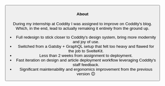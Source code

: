 <script lang="ts">
    import Md from '../../molecules/Md.svelte';
    import Button from '../../atoms/Button.svelte';
    import Caroussel from '../../organisms/Caroussel.svelte';
</script>

<Md>
<Caroussel slides={[
    { pictures: [{ src: "/blogc/blogc_desktop_1.PNG" }] },
    { pictures: [{ src: "/blogc/blogc_desktop_2.PNG" }] },
    { pictures: [{ src: "/blogc/blogc_desktop_3.PNG" }] },
    { pictures: [
        { src: "/blogc/blogc_mobile_2.PNG" },
        { src: "/blogc/blogc_mobile_3.PNG" }
    ] },
    { pictures: [
        { src: "/blogc/blogc_mobile_1.PNG" },
        { src: "/blogc/blogc_mobile_4.PNG" },
    ] }
]}/>

<Button size="md" label="Check out Coddity's blog" leftEmoji="💾" href="https://blog.coddity.com"/>

#### About

During my internship at Coddity I was assigned to improve on Coddity's blog. Which, in the end, lead to actually remaking it entirely from the ground up.

- Full redesign to stick closer to Coddity's design system, bring more modernity and joy of use.
- Switched from a Gatsby + GraphQL setup that felt too heavy and flawed for the job to SvelteKit.
- Less than 2 weeks from assignment to deployment.
- Fast iteration on design and article deployment workflow leveraging Coddity's staff feedback.
- Significant maintenability and ergonomics improvement from the previous version 😊

</Md>